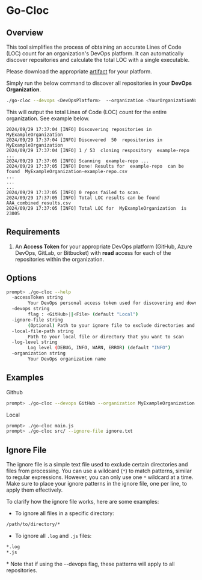# Go-Cloc

## Overview

This tool simplifies the process of obtaining an accurate Lines of Code (LOC) count for an organization's DevOps platform. It can automatically discover repositories and calculate the total LOC with a single executable.

Please download the appropriate [artifact]() for your platform.

Simply run the below command to discover all repositories in your **DevOps Organization**.
```sh
./go-cloc --devops <DevOpsPlatform>  --organization <YourOrganizationName>  --accessToken <YourPersonalAccessToken>
```
This will output the total Lines of Code (LOC) count for the entire organization. See example below.
```
2024/09/29 17:37:04 [INFO] Discovering repositories in  MyExampleOrganization
2024/09/29 17:37:04 [INFO] Discovered  50  repositories in  MyExampleOrganization
2024/09/29 17:37:04 [INFO] 1 / 53  cloning respository  example-repo ...
2024/09/29 17:37:05 [INFO] Scanning  example-repo ...
2024/09/29 17:37:05 [INFO] Done! Results for  example-repo  can be found  MyExampleOrganization-example-repo.csv
...
...
...
2024/09/29 17:37:05 [INFO] 0 repos failed to scan.
2024/09/29 17:37:05 [INFO] Total LOC results can be found  AAA_combined_results.csv
2024/09/29 17:37:05 [INFO] Total LOC for  MyExampleOrganization  is  23005
```

## Requirements
1. An **Access Token** for your appropriate DevOps platform (GitHub, Azure DevOps, GitLab, or Bitbucket) with **read** access for each of the repositories within the organization.

## Options
```sh
prompt> ./go-cloc --help
  -accessToken string
        Your DevOps personal access token used for discovering and downloading repositories in your organization
  -devops string
        flag : <GitHub>||<File> (default "Local")
  -ignore-file string
        (Optional) Path to your ignore file to exclude directories and files.
  -local-file-path string
        Path to your local file or directory that you want to scan
  -log-level string
        Log level (DEBUG, INFO, WARN, ERROR) (default "INFO")
  -organization string
        Your DevOps organization name
```

## Examples
Github
```sh
prompt> ./go-cloc --devops GitHub --organization MyExampleOrganization --accessToken abcdefg1234 
```
Local
```sh
prompt> ./go-cloc main.js 
prompt> ./go-cloc src/ --ignore-file ignore.txt
```

## Ignore File

The ignore file is a simple text file used to exclude certain directories and files from processing. You can use a wildcard (`*`) to match patterns, similar to regular expressions. However, you can only use one `*` wildcard at a time. Make sure to place your ignore patterns in the ignore file, one per line, to apply them effectively.

To clarify how the ignore file works, here are some examples:

- To ignore all files in a specific directory:

```sh
/path/to/directory/*
```

- To ignore all `.log` and `.js` files:
```sh
*.log
*.js
```

\* Note that if using the --devops flag, these patterns will apply to all repositories.


